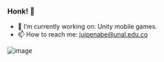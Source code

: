 ### Honk! 🦢

- 🔭 I’m currently working on: Unity mobile games.
- 📫 How to reach me: jujpenabe@unal.edu.co
<!--
**jujpenabe/jujpenabe** is a ✨ _special_ ✨ repository because its `README.md` (this file) appears on your GitHub profile.

Here are some ideas to get you started:

- 🔭 I’m currently working on ...
- 🌱 I’m currently learning ...
- 👯 I’m looking to collaborate on ...
- 🤔 I’m looking for help with ...
- 💬 Ask me about ...
 ...
- 😄 Pronouns: ...
- ⚡ Fun fact: ...
-->
![image](https://user-images.githubusercontent.com/17988529/161149198-461e2665-4f2f-4892-87ab-86c4c92a22e8.png)
